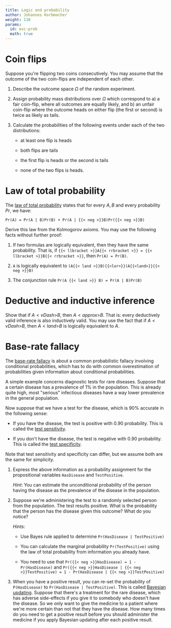 ```yaml
---
title: Logic and probability
author: Johannes Korbmacher
weight: 110
params: 
  id: exc-prob
  math: true
---
```


# Coin flips

Suppose you're flipping two coins consecutively. You may assume that the
outcome of the two coin-flips are independent of each other.

1. Describe the outcome space $Ω$ of the random experiment.

2. Assign probability mass distributions over $Ω$ which correspond to a) a fair
   coin-flip, where all outcomes are equally likely, and b) an unfair coin-flip
where the outcome heads on either flip (the first or second) is twice as likely
as tails. 

3. Calculate the probabilities of the following events under each of the two distributions:

    - at least one flip is heads

    - both flips are tails

    - the first flip is heads or the second is tails

    - none of the two flips is heads.

# Law of total probability

The [law of total
probability](https://en.wikipedia.org/wiki/Law_of_total_probability) states
that for every $A,B$ and every probability $Pr$, we have:

```
Pr(A) = Pr(A | B)Pr(B) + Pr(A | {{< neg >}}B)Pr({{< neg >}}B)
```

Derive this law from the Kolmogorov axioms. You may use the following facts without further proof:

1. If two formulas are logically equivalent, then they have the same probability. That is, if `{{< llbracket >}}A{{< rrbracket >}} = {{< llbracket >}}B{{< rrbracket >}}`, then `Pr(A) = Pr(B)`.

2. `A` is logically equivalent to `(A{{< land >}}B){{<lor>}}(A{{<land>}}{{< neg >}}B)`

3. The conjunction rule `Pr(A {{< land >}} B) = Pr(A | B)Pr(B)`

# Deductive and inductive inference

Show that if $A{{<vDash>}}B$, then $A{{< approx >}}B$. That is: every
deductively valid inference is also inductively valid. You may use the fact
that if $A{{< vDash >}}B$, then $A{{< land >}}B$ is logically equivalent to
$A$.

# Base-rate fallacy

The [base-rate fallacy](https://en.wikipedia.org/wiki/Base_rate_fallacy) is
about a common probabilistic fallacy involving conditional probabilities, which
has to do with common overestimation of probabilities given information about conditional probabilities.

A simple example concerns diagnostic tests for rare diseases. Suppose
that a certain disease has a prevalence of 1% in the population. This is
already quite high, most "serious" infectious diseases have a way lower
prevalence in the general population.

Now suppose that we have a test for the disease, which is 90% accurate in the
following sense:

+ If you have the disease, the test is positive with 0.90 probability. This is
called the [test sensitivity](Sensitivity_and_specificity).

+ If you don't have the disease, the test is negative with 0.90 probability. This is
called the [test specificity](Sensitivity_and_specificity).

Note that test sensitivity and specificity can differ, but we assume both are
the same for simplicity.

1. Express the above information as a probability assignment for the
   propositional variables `HasDisease` and `TestPositive`.  

    _Hint_: You can estimate the unconditional probability of the person having
    the disease as the prevalence of the disease in the population.

2. Suppose we're administering the test to a randomly selected person from the
   population. The test results positive. What is the probability that the
person has the disease given this outcome? What do you notice?

    _Hints_: 

    - Use Bayes rule applied to determine `Pr(HasDisease | TestPositive)`

    - You can calculate the marginal probability `Pr(TestPositive)` using the law of total probability from information you already have. 

    - You need to use that `Pr({{< neg >}}HasDisease) = 1 - Pr(HasDisease)` and `Pr({{< neg >}}HasDisease | {{< neg >}}TestPositive) = 1 - Pr(HasDisease | {{< neg >}}TestPositive)`

3. When you have a positive result, you can re-set the probability of
   `P(HasDisease)` to `Pr(HasDisease | TestPositive)`. This is called [Bayesian
updating](https://en.wikipedia.org/wiki/Bayesian_inference). Suppose that
there's a treatment for the rare disease, which has adverse side-effects if you
give it to somebody who doesn't have the disease. So we only want to give the
medicine to a patient where we're more certain than not that they have the
disease. How many times do you need to get a positive result before you should
administer the medicine if you apply Bayesian updating after each positive
result.
